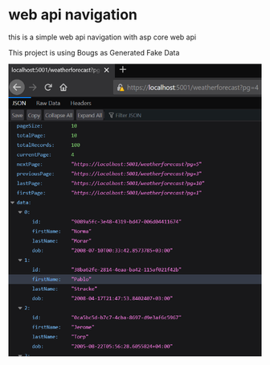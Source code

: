 # web api navigation

this is a simple web api navigation with asp core web api

This project is using Bougs as Generated Fake Data 

![result](result.png)
